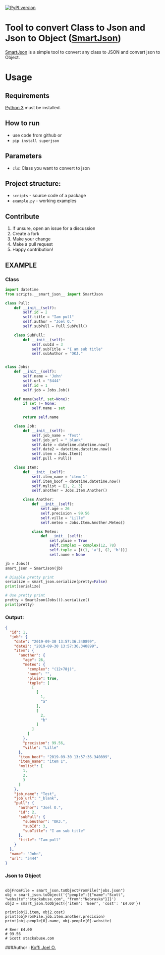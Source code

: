 [![PyPI version](https://badge.fury.io/py/smartjson.svg)](https://pypi.org/project/smartjson/1.0.0/)
# Tool to convert Class to Json and Json to Object ([SmartJson](https://github.com/koffiisen/SmartJson))

[SmartJson](https://github.com/koffiisen/SmartJson) is a simple tool to convert any class to JSON and convert json to Object.

# Usage

## Requirements

[Python 3](https://www.python.org/downloads/) must be installed.

## How to run
* use code from github or
* `pip install superjson`

## Parameters

* `cls`: Class you want to convert to json

## Project structure:

* `scripts` - source code of a package
* `example.py` - working examples

## Contribute

1. If unsure, open an issue for a discussion
1. Create a fork
1. Make your change
1. Make a pull request
1. Happy contribution!

## EXAMPLE

### Class

```python
import datetime
from scripts.__smart_json__ import SmartJson

class Pull:
    def __init__(self):
        self.id = 2
        self.title = "Iam pull"
        self.author = "Joel O."
        self.subPull = Pull.SubPull()

    class SubPull:
        def __init__(self):
            self.subId = 3
            self.subTitle = "I am sub title"
            self.subAuthor = "OKJ."


class Jobs:
    def __init__(self):
        self.name = 'John'
        self.url = "5444"
        self.id = 1
        self.job = Jobs.Job()

    def name(self, set=None):
        if set != None:
            self.name = set

        return self.name

    class Job:
        def __init__(self):
            self.job_name = 'Test'
            self.job_url = "_blank"
            self.date = datetime.datetime.now()
            self.date2 = datetime.datetime.now()
            self.item = Jobs.Item()
            self.pull = Pull()

    class Item:
        def __init__(self):
            self.item_name = 'item 1'
            self.item_boof = datetime.datetime.now()
            self.mylist = [1, 2, 3]
            self.another = Jobs.Item.Another()

        class Another:
            def __init__(self):
                self.age = 26
                self.precision = 99.56
                self.ville = "Lille"
                self.meteo = Jobs.Item.Another.Meteo()

            class Meteo:
                def __init__(self):
                    self.pluie = True
                    self.complex = complex(12, 78)
                    self.tuple = [((1, 'a'), (2, 'b'))]
                    self.none = None

jb = Jobs()
smart_json = SmartJson(jb)

# Disable pretty print
serialize = smart_json.serialize(pretty=False)
print(serialize)

# Use pretty print
pretty = SmartJson(Jobs()).serialize()
print(pretty)

```

### Output: 
```json
{
  "id": 1,
  "job": {
    "date": "2019-09-30 13:57:36.340899",
    "date2": "2019-09-30 13:57:36.340899",
    "item": {
      "another": {
        "age": 26,
        "meteo": {
          "complex": "(12+78j)",
          "none": "",
          "pluie": true,
          "tuple": [
            [
              [
                1,
                "a"
              ],
              [
                2,
                "b"
              ]
            ]
          ]
        },
        "precision": 99.56,
        "ville": "Lille"
      },
      "item_boof": "2019-09-30 13:57:36.340899",
      "item_name": "item 1",
      "mylist": [
        1,
        2,
        3
      ]
    },
    "job_name": "Test",
    "job_url": "_blank",
    "pull": {
      "author": "Joel O.",
      "id": 2,
      "subPull": {
        "subAuthor": "OKJ.",
        "subId": 3,
        "subTitle": "I am sub title"
      },
      "title": "Iam pull"
    }
  },
  "name": "John",
  "url": "5444"
}
```
### Json to Object
```text

objFromFile = smart_json.toObjectFromFile("jobs.json")
obj = smart_json.toObject('{"people":[{"name":"Scott", "website":"stackabuse.com", "from":"Nebraska"}]}')
obj2 = smart_json.toObject({'item': 'Beer', 'cost': '£4.00'})

print(obj2.item, obj2.cost)
print(objFromFile.job.item.another.precision)
print(obj.people[0].name, obj.people[0].website)

# Beer £4.00
# 99.56
# Scott stackabuse.com

```

###Author : [Koffi Joel O.](https://github.com/koffiisen)


